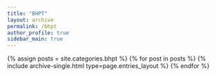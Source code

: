 ```yaml
---
title: "BHPT"
layout: archive
permalink: /bhpt
author_profile: true
sidebar_main: true
---
```



{% assign posts = site.categories.bhpt %}
{% for post in posts %} {% include archive-single.html type=page.entries_layout %} {% endfor %}